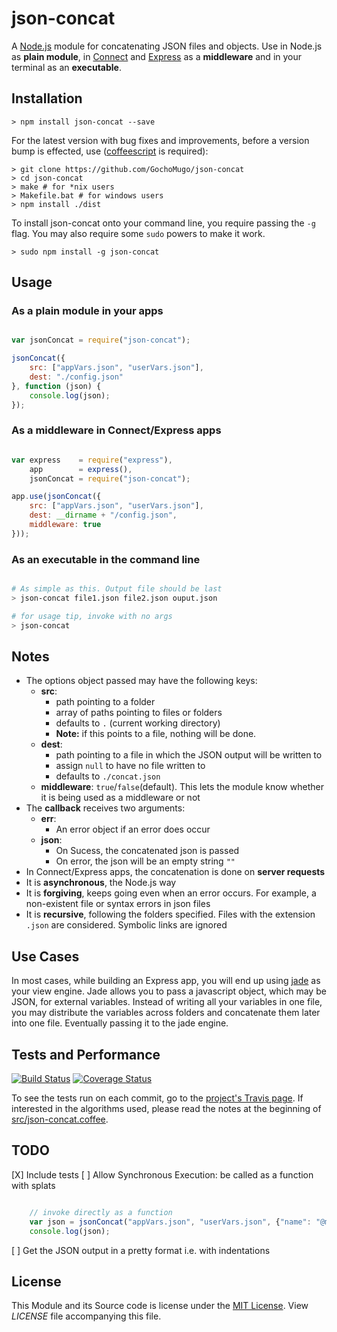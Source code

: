 
# json-concat

A [Node.js][nodejs] module for concatenating JSON files and objects. Use in Node.js as __plain module__, in [Connect][connect] and [Express][express] as a __middleware__ and in your terminal as an __executable__.


## Installation

    > npm install json-concat --save

For the latest version with bug fixes and improvements, before a version bump is effected, use ([coffeescript][coffee] is required):

    > git clone https://github.com/GochoMugo/json-concat
    > cd json-concat
    > make # for *nix users
    > Makefile.bat # for windows users
    > npm install ./dist

To install json-concat onto your command line, you require passing the `-g` flag. You may also require some `sudo` powers to make it work.

    > sudo npm install -g json-concat


## Usage

### As a plain module in your apps

```js

var jsonConcat = require("json-concat");

jsonConcat({
    src: ["appVars.json", "userVars.json"],
    dest: "./config.json"
}, function (json) {
    console.log(json);
});

```

### As a middleware in Connect/Express apps

```js

var express    = require("express"),
    app        = express(),
    jsonConcat = require("json-concat");

app.use(jsonConcat({
    src: ["appVars.json", "userVars.json"],
    dest: __dirname + "/config.json",
    middleware: true
}));

```

### As an executable in the command line

```bash

# As simple as this. Output file should be last
> json-concat file1.json file2.json ouput.json

# for usage tip, invoke with no args
> json-concat


```

## Notes

* The options object passed may have the following keys:
    * **src**:
        * path pointing to a folder
        * array of paths pointing to files or folders
        * defaults to `.` (current working directory)
        * **Note:** if this points to a file, nothing will be done.
    * **dest**: 
        * path pointing to a file in which the JSON output will be written to
        * assign `null` to have no file written to
        * defaults to `./concat.json`
    * **middleware**: `true`/`false`(default). This lets the module know whether it is being used as a middleware or not
* The **callback** receives two arguments:
    * **err**:
        * An error object if an error does occur
    * **json**:
        * On Sucess, the concatenated json is passed
        * On error, the json will be an empty string `""`
* In Connect/Express apps, the concatenation is done on **server requests**
* It is **asynchronous**, the Node.js way
* It is **forgiving**, keeps going even when an error occurs. For example, a non-existent file or syntax errors in json files
* It is **recursive**, following the folders specified. Files with the extension `.json` are considered. Symbolic links are ignored


## Use Cases

In most cases, while building an Express app, you will end up using [jade][jade] as your view engine. Jade allows you to pass a javascript object, which may be JSON, for external variables. Instead of writing all your variables in one file, you may distribute the variables across folders and concatenate them later into one file. Eventually passing it to the jade engine.


## Tests and Performance

[![Build Status](https://travis-ci.org/GochoMugo/json-concat.svg?branch=develop)][ci] [![Coverage Status](https://coveralls.io/repos/GochoMugo/json-concat/badge.svg)](https://coveralls.io/r/GochoMugo/json-concat)

To see the tests run on each commit, go to the [project's Travis page][ci]. If interested in the algorithms used, please read the notes at the beginning of [src/json-concat.coffee][main_file].


## TODO

[X] Include tests
[ ] Allow Synchronous Execution: be called as a function with splats

```js

    // invoke directly as a function
    var json = jsonConcat("appVars.json", "userVars.json", {"name": "@mugo_gocho"});
    console.log(json);

```

[ ] Get the JSON output in a pretty format i.e. with indentations


## License

This Module and its Source code is license under the [MIT License][mit]. View *LICENSE* file accompanying this file.


[ci]:https://travis-ci.org/GochoMugo/json-concat
[coffee]:https://coffeescript.org
[connect]:https://senchalabs.github.com/connect
[express]:https://expressjs.com
[jade]:https://jade-lang.com
[main_file]:https://github.com/GochoMugo/json-concat/blob/master/src/json-concat.coffee
[mit]:https://opensource.org/licenses/MIT
[nodejs]:https://nodejs.org
